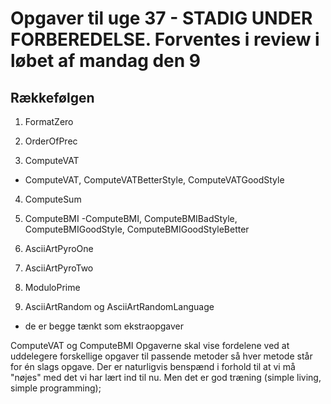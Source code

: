 # Opgaver til uge 37 - STADIG UNDER FORBEREDELSE. Forventes i review i løbet af mandag den 9
## Rækkefølgen 
1) FormatZero

2) OrderOfPrec

3) ComputeVAT
- ComputeVAT, ComputeVATBetterStyle, ComputeVATGoodStyle

4) ComputeSum

5) ComputeBMI
-ComputeBMI, ComputeBMIBadStyle, ComputeBMIGoodStyle, ComputeBMIGoodStyleBetter

6) AsciiArtPyroOne

7) AsciiArtPyroTwo

8) ModuloPrime

9) AsciiArtRandom og AsciiArtRandomLanguage 
- de er begge tænkt som ekstraopgaver


ComputeVAT og ComputeBMI Opgaverne skal vise fordelene ved at uddelegere 
forskellige opgaver til passende metoder så hver metode står for én slags opgave. 
Der er naturligvis benspænd i forhold til at vi må "nøjes" med det vi har lært 
ind til nu. Men det er god træning (simple living, simple programming);

